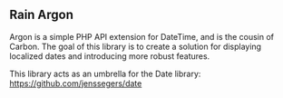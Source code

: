 ## Rain Argon

Argon is a simple PHP API extension for DateTime, and is the cousin of Carbon. The goal of this library is to create a solution for displaying localized dates and introducing more robust features.

This library acts as an umbrella for the Date library:
https://github.com/jenssegers/date
